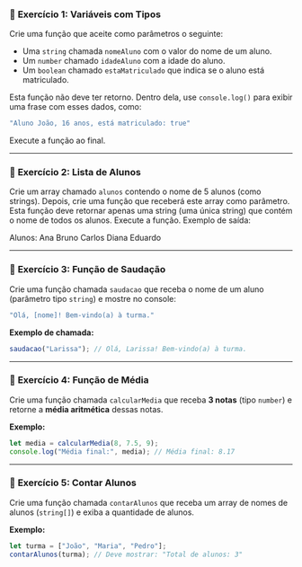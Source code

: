 ### 📝 **Exercício 1: Variáveis com Tipos**

Crie uma função que aceite como parâmetros o seguinte:

* Uma `string` chamada `nomeAluno` com o valor do nome de um aluno.
* Um `number` chamado `idadeAluno` com a idade do aluno.
* Um `boolean` chamado `estaMatriculado` que indica se o aluno está matriculado.

Esta função não deve ter retorno. Dentro dela, use `console.log()` para exibir uma frase com esses dados, como:

```ts
"Aluno João, 16 anos, está matriculado: true"
```

Execute a função ao final.

---

### 📝 **Exercício 2: Lista de Alunos**

Crie um array chamado `alunos` contendo o nome de 5 alunos (como strings). 
Depois, crie uma função que receberá este array como parâmetro. Esta função deve retornar apenas uma string (uma única string) que contém o nome de todos os alunos. Execute a função.
Exemplo de saída:

Alunos: 
Ana 
Bruno
Carlos
Diana
Eduardo

---

### 📝 **Exercício 3: Função de Saudação**

Crie uma função chamada `saudacao` que receba o nome de um aluno (parâmetro tipo `string`) e mostre no console:

```ts
"Olá, [nome]! Bem-vindo(a) à turma."
```

**Exemplo de chamada:**

```ts
saudacao("Larissa"); // Olá, Larissa! Bem-vindo(a) à turma.
```

---

### 📝 **Exercício 4: Função de Média**

Crie uma função chamada `calcularMedia` que receba **3 notas** (tipo `number`) e retorne a **média aritmética** dessas notas.

**Exemplo:**

```ts
let media = calcularMedia(8, 7.5, 9);
console.log("Média final:", media); // Média final: 8.17
```

---

### 📝 **Exercício 5: Contar Alunos**

Crie uma função chamada `contarAlunos` que receba um array de nomes de alunos (`string[]`) e exiba a quantidade de alunos.

**Exemplo:**

```ts
let turma = ["João", "Maria", "Pedro"];
contarAlunos(turma); // Deve mostrar: "Total de alunos: 3"
```
